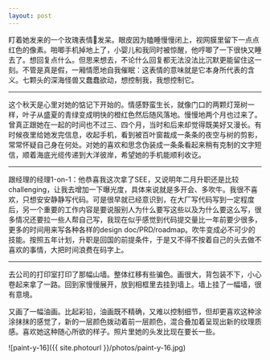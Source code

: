 ```yaml
---
layout: post
---
```


盯着她发来的一个玫瑰表情🌹发呆。眼皮因为瞌睡慢慢闭上，视网膜里留下一点点红色的像素。啪唧手机掉地上了，小婴儿和我同时被惊醒，他哼唧了一下很快又睡去了。想回复点什么。但思来想去，不论什么回复都无法没法比沉默更能留住这一刻。不管是真是假，一厢情愿地自我催眠：这表情的意味就是它本身所代表的含义。七颗头的深海怪兽又蠢蠢欲动，想控制我，我想控制它。

---

这个秋天是心里对她的惦记下开始的。情感野蛮生长，就像门口的两颗灯笼树一样，叶子从盛夏的青绿变成明快的橙红色然后随风落地。慢慢地两个月也过来了。曾真正跟她在一起的时间也不过三、四个月，当时和后来却觉得既美好又漫长。有时候夜里给她发完信息，收起手机，看到被百叶窗裁成一条条的夜空与树的剪影，常常怀疑自己身在何处。对她的喜欢和思念伪装成一条条看起来稍有克制的文字短信，顺着海底光缆传递到大洋彼岸，希望她的手机能顺利收讫。

---

跟经理的经理1-on-1：他恭喜我这次拿了SEE，又说明年二月升职还是比较challenging，让我去增加一下曝光度，具体来说就是多开会、多吹牛。我很不喜欢，只想安安静静写代码。可是很早就已经意识到，在大厂写代码写到一定程度后，另一个重要的工作内容是要说服别人为什么要写这些以及为什么要这么写，很多情况还要拉一些人帮自己写，我现在似乎感觉到代码提交量比一年前要少很多，更多的时间用来写各种各样的design doc/PRD/roadmap。吹牛变成必不可少的技能。按照五年计划，升职是回国的前提条件，于是又不得不按着自己的头去做不喜欢的事情，大把时间浪费在码字上。

---

去公司的打印室打印了那幅山墙。整体红移有些骗色。画很大，背包装不下，小心卷起来拿了一路。回到家慢慢展开，放到相框里去挂到墙上。墙上挂了一幅墙，很有意境。

又画了一幅油画。比起彩铅，油画既不精确，又难以控制细节，但却更喜欢这种涂涂抹抹的感觉了，新的一层颜色拨动着前一层颜色，混合叠加着呈现出新的纹理质感。喜欢她这种随心所欲的样子。照片里她的头发比现在要长一些。

![paint-y-16]({{ site.photourl }}/photos/paint-y-16.jpg)